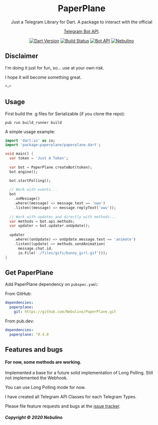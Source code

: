 <h1 align="center">PaperPlane</h1>

<div align="center">
Just a Telegram Library for Dart.
A package to interact with the official 

[Telegram Bot API](https://core.telegram.org/bots/api).

[![Dart Version](https://img.shields.io/badge/Dart-2.7.1-blue.svg?style=flat-square&logo=dart)](https://dart.dev)
[![Build Status](https://img.shields.io/travis/Nebulino/PaperPlane/master?style=flat-square&logo=travis)](https://travis-ci.org/github/Nebulino/PaperPlane)
[![Bot API](https://img.shields.io/badge/Bot%20API-v.4.6-00aced.svg?style=flat-square&logo=telegram)](https://core.telegram.org/bots/api)
[![Nebulino](https://img.shields.io/badge/💬%20Telegram-Nebulino-blue.svg?style=flat-square)](https://t.me/Nebulino/)

</div>

## Disclaimer

I'm doing it just for fun, so... use at your own risk.

I hope it will become something great.

^-^

## Usage

First build the .g files for Serializable (if you clone the repo):

```pub run build_runner build```

A simple usage example:

```dart
import 'dart:io' as io;
import 'package:paperplane/paperplane.dart';

void main() {
  var token = 'Just A Token';
  
  var bot = PaperPlane.createBot(token);
  bot.engine();

  bot.startPolling();
  
  // Work with events...
  bot
    .onMessage()
    .where((message) => message.text == 'owo')
    .listen((message) => message.replyText('uwu'));
 
  // Work with updates and directly with methods...
  var methods = bot.api.methods;
  var updater = bot.updater.onUpdate();
  
  updater
    .where((onUpdate) => onUpdate.message.text == 'animate')
    .listen((update) => methods.sendAnimation(
      message.chat.id,
      io.File('./files/gifs/bunny_girl.gif')));
}
```

## Get PaperPlane

Add PaperPlane dependency on `pubspec.yaml`:

From GitHub:
```yaml
dependencies:
  paperplane:
    git: https://github.com/Nebulino/PaperPlane.git
```

From pub.dev:
```yaml
dependencies:
  paperplane: ^0.4.0
```

## Features and bugs

#### For now, some methods are working.
Implemented a base for a future solid implementation of Long Polling.
Still not implemented the Webhook.

You can use Long Polling mode for now. 

I have created all Telegram API Classes for each Telegram Types.

Please file feature requests and bugs at the [issue tracker][tracker].

[tracker]: http://github.com/Nebulino/PaperPlane/issues

##### Copyright © 2020 Nebulino
